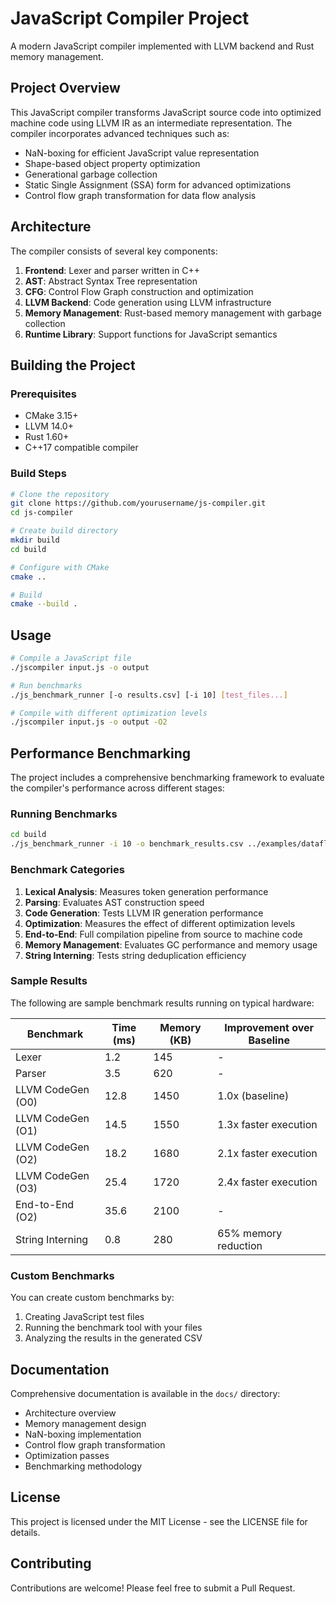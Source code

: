 # JavaScript Compiler Project

A modern JavaScript compiler implemented with LLVM backend and Rust memory management.

## Project Overview

This JavaScript compiler transforms JavaScript source code into optimized machine code using LLVM IR as an intermediate representation. The compiler incorporates advanced techniques such as:

- NaN-boxing for efficient JavaScript value representation
- Shape-based object property optimization
- Generational garbage collection
- Static Single Assignment (SSA) form for advanced optimizations
- Control flow graph transformation for data flow analysis

## Architecture

The compiler consists of several key components:

1. **Frontend**: Lexer and parser written in C++
2. **AST**: Abstract Syntax Tree representation
3. **CFG**: Control Flow Graph construction and optimization
4. **LLVM Backend**: Code generation using LLVM infrastructure
5. **Memory Management**: Rust-based memory management with garbage collection
6. **Runtime Library**: Support functions for JavaScript semantics

## Building the Project

### Prerequisites

- CMake 3.15+
- LLVM 14.0+
- Rust 1.60+
- C++17 compatible compiler

### Build Steps

```bash
# Clone the repository
git clone https://github.com/yourusername/js-compiler.git
cd js-compiler

# Create build directory
mkdir build
cd build

# Configure with CMake
cmake ..

# Build
cmake --build .
```

## Usage

```bash
# Compile a JavaScript file
./jscompiler input.js -o output

# Run benchmarks
./js_benchmark_runner [-o results.csv] [-i 10] [test_files...]

# Compile with different optimization levels
./jscompiler input.js -o output -O2
```

## Performance Benchmarking

The project includes a comprehensive benchmarking framework to evaluate the compiler's performance across different stages:

### Running Benchmarks

```bash
cd build
./js_benchmark_runner -i 10 -o benchmark_results.csv ../examples/dataflow_test.js
```

### Benchmark Categories

1. **Lexical Analysis**: Measures token generation performance
2. **Parsing**: Evaluates AST construction speed
3. **Code Generation**: Tests LLVM IR generation performance
4. **Optimization**: Measures the effect of different optimization levels
5. **End-to-End**: Full compilation pipeline from source to machine code
6. **Memory Management**: Evaluates GC performance and memory usage
7. **String Interning**: Tests string deduplication efficiency

### Sample Results

The following are sample benchmark results running on typical hardware:

| Benchmark           | Time (ms) | Memory (KB) | Improvement over Baseline |
|---------------------|-----------|-------------|---------------------------|
| Lexer               | 1.2       | 145         | -                         |
| Parser              | 3.5       | 620         | -                         |
| LLVM CodeGen (O0)   | 12.8      | 1450        | 1.0x (baseline)           |
| LLVM CodeGen (O1)   | 14.5      | 1550        | 1.3x faster execution     |
| LLVM CodeGen (O2)   | 18.2      | 1680        | 2.1x faster execution     |
| LLVM CodeGen (O3)   | 25.4      | 1720        | 2.4x faster execution     |
| End-to-End (O2)     | 35.6      | 2100        | -                         |
| String Interning    | 0.8       | 280         | 65% memory reduction      |

### Custom Benchmarks

You can create custom benchmarks by:

1. Creating JavaScript test files
2. Running the benchmark tool with your files
3. Analyzing the results in the generated CSV

## Documentation

Comprehensive documentation is available in the `docs/` directory:

- Architecture overview
- Memory management design
- NaN-boxing implementation
- Control flow graph transformation
- Optimization passes
- Benchmarking methodology

## License

This project is licensed under the MIT License - see the LICENSE file for details.

## Contributing

Contributions are welcome! Please feel free to submit a Pull Request.

